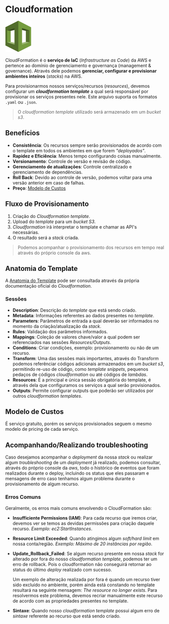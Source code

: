 # Cloudformation

<img height=100px; alt="cloudformation" src="../../../images/cloudformation.png" />

CloudFormation é o **serviço de IaC** (*Infrastructure as Code*) da AWS e pertence ao domínio de gerenciamento e governança (management & governance). Através dele podemos **gerenciar, configurar e provisionar ambientes inteiros** (*stacks*) na AWS.

Para provisionarmos nossos serviços/recursos (*resources*), devemos configurar um ***cloudformation template*** a qual será responsável por provisionar os serviços presentes nele. Este arquivo suporta os formatos ```.yaml``` ou ```.json```.

> O *cloudformation template* utilizado será armazenado em um *bucket s3*.

## Benefícios

- **Consistência**: Os recursos sempre serão provisionados de acordo com o template em todos os ambientes em que forem *"deployados"*.
- **Rapidez e Eficiência**: Menos tempo configurando coisas manualmente.
- **Versionamento**: Controle de versão e revisão de código.
- **Gerenciamento de atualizações**: Controle centralizado e gerenciamento de dependências.
- **Roll Back**: Devido ao controle de versão, podemos voltar para uma versão anterior em caso de falhas.
- **Preço**: [Modelo de Custos](#modelo-de-custos)

## Fluxo de Provisionamento

1. Criação do *Cloudformation template*.
2. Upload do *template* para um *bucket S3*.
3. *Cloudformation* irá interpretar o template e chamar as API's necessárias.
4. O resultado será a *stack* criada.

> Podemos acompanhar o provisionamento dos recursos em tempo real através do próprio console da aws.

## Anatomia do Template

A [Anatomia do Template](https://docs.aws.amazon.com/AWSCloudFormation/latest/UserGuide/template-anatomy.html) pode ser consultada através da própria documentação oficial do *Cloudformation*.

### Sessões

- **Description**: Descrição do *template* que está sendo criado.
- **Metadata**: Informações referentes ao dados presentes no *template*.
- **Parameters**: Parâmetros de entrada a qual deverão ser informados no momento da criação/atualização da *stack*.
- **Rules**: Validação dos parâmetros informados.
- **Mappings**: Coleção de valores chave/valor a qual podem ser referenciados nas sessões *Resources/Outputs*.
- **Conditions**: Criar condições, exemplo: provisionamento ou não de um recurso.
- **Transform**: Uma das sessões mais importantes, através do Transform podemos referênciar códigos adicionais armazenados em um *bucket s3*, permitindo re-uso de código, como *template snippets*, pequenos pedaços de códigos *cloudformation* ou até códigos de *lambdas*.
- **Resources**: É a principal e única sessão obrigatória do template, é através dela que configuramos os serviços a qual serão provisionados.
- **Outputs**: Permite configurar outputs que poderão ser utilizados por outros *cloudformation templates*.

## Modelo de Custos

É serviço gratuito, porém os serviços provisionados seguem o mesmo modelo de pricing de cada serviço.

## Acompanhando/Realizando troubleshooting

Caso desejamos acompanhar o *deployment* da nossa *stack* ou realizar algum *troubleshooting* de um *deployment* já realizado, podemos consultar, através do próprio console da *aws*, todo o histórico de eventos que foram realizados durante o deploy, incluindo os status que eles passaram e mensagens de erro caso tenhamos algum problema durante o provisionamento de algum recurso.

### Erros Comuns

Geralmente, os erros mais comuns envolvendo o CloudFormation são:

- **Insufficiente Permissions (IAM)**: Para cada recurso que iremos criar, devemos ver se temos as devidas permissões para criação daquele recurso. *Exemplo: ec2:StartInstances*.

- **Resource Limit Exceeded**: Quando atingimos algum *soft/hard limit* em nossa conta/região. *Exemplo: Máximo de 20 instâncias por região*.

- **Update_Rollback_Failed**: Se algum recurso presente em nossa *stack* for alterado por fora do nosso *cloudformation template*, podemos ter um erro de rollback. Pois o cloudformation não conseguirá retornar ao status do último *deploy* realizado com sucesso.

    Um exemplo de alteração realizada por fora é quando um recurso tiver sido excluído no ambiente, porém ainda está constando no template resultará na seguinte mensagem: *The resource no longer exists*. Para resolvermos este problema, devemos recriar manualmente este recurso de acordo com as propriedades presentes no template.

- **Sintaxe**: Quando nosso *cloudformation template* possui algum erro de *sintaxe* referente ao recurso que está sendo criado.